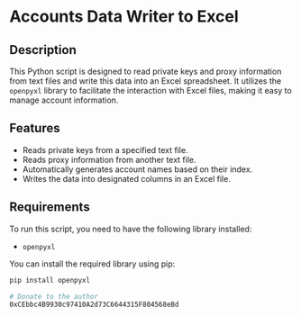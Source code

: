 # Accounts Data Writer to Excel

## Description

This Python script is designed to read private keys and proxy information from text files and write this data into an Excel spreadsheet. It utilizes the `openpyxl` library to facilitate the interaction with Excel files, making it easy to manage account information.

## Features

- Reads private keys from a specified text file.
- Reads proxy information from another text file.
- Automatically generates account names based on their index.
- Writes the data into designated columns in an Excel file.

## Requirements

To run this script, you need to have the following library installed:

- `openpyxl`

You can install the required library using pip:

```bash
pip install openpyxl

# Donate to the author
0xCEbbc4B9930c97410A2d73C6644315F804568eBd
